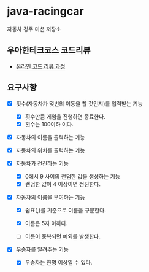 # java-racingcar

자동차 경주 미션 저장소

## 우아한테크코스 코드리뷰

- [온라인 코드 리뷰 과정](https://github.com/woowacourse/woowacourse-docs/blob/master/maincourse/README.md)

## 요구사항

- [x] 횟수(자동차가 몇번의 이동을 할 것인지)를 입력받는 기능
    - [x] 횟수만큼 게임을 진행하면 종료한다.
    - [x] 횟수는 100이하 이다.
- [x] 자동차의 이름을 출력하는 기능
- [x] 자동차의 위치를 출력하는 기능


- [x] 자동차가 전진하는 기능
    - [x] 0에서 9 사이의 랜덤한 값을 생성하는 기능
    - [x] 랜덤한 값이 4 이상이면 전진한다.
- [x] 자동차의 이름을 부여하는 기능
    - [x] 쉼표(,)를 기준으로 이름을 구분한다.
    - [x] 이름은 5자 이하다.
    - [ ] 이름이 중복되면 예외를 발생한다.


- [x] 우승자를 알려주는 기능
    - [x] 우승자는 한명 이상일 수 있다.
